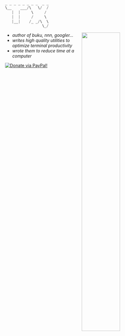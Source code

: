 ```scala
_ _ _ _ _ _ _ _  _ _
\__    ___/\   \/  /
   |  |     \     / 
   |  |     /     \ 
   |__|    /_ _/\  \
                 \_/
```

[<img align="right" width="50%" src="https://github-readme-stats.vercel.app/api?username=jarun&theme=merko&show_icons=true">](https://metrics.lecoq.io/jarun?template=classic)

- _author of buku, nnn, googler..._
- _writes high quality utilities to optimize terminal productivity_
- _wrote them to reduce time at a computer_

<a href="https://www.paypal.com/cgi-bin/webscr?cmd=_s-xclick&hosted_button_id=RMLTQ76JSXJ4Q"><img src="https://img.shields.io/badge/sponsor-jarun-1eb0fc.svg" alt="Donate via PayPal!" /></a>

<!--
### Hi there 👋

**jarun/jarun** is a ✨ _special_ ✨ repository because its `README.md` (this file) appears on your GitHub profile.

Here are some ideas to get you started:

- 🔭 I’m currently working on ...
- 🌱 I’m currently learning ...
- 👯 I’m looking to collaborate on ...
- 🤔 I’m looking for help with ...
- 💬 Ask me about ...
- 📫 How to reach me: ...
- 😄 Pronouns: ...
- ⚡ Fun fact: ...
-->
